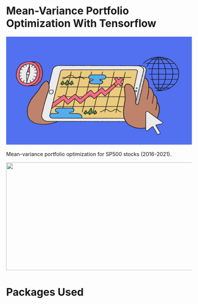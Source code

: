 # Mean-Variance Portfolio Optimization With Tensorflow
<img src="Screenshots/stocks_image.png" width="1010" height="292" />




Mean-variance portfolio optimization for SP500 stocks (2016-2021).


<img src="https://github.com/user/repo/blob/master/Screenshots/output.png" width="1010" height="292" />




# Packages Used
